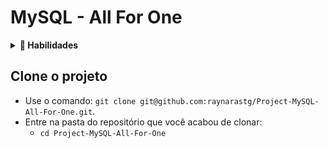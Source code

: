 # MySQL - All For One

<details>
  <summary><strong>💫 Habilidades</strong></summary><br />

Neste projeto foi aplicado os seguintes conceitos:

- Desafios de SELECT e criação de dados;
- Desafios sobre filtragem de dados;
- Desafios de manipulação de tabelas.

</details>

## Clone o projeto

- Use o comando: `git clone git@github.com:raynarastg/Project-MySQL-All-For-One.git`.
- Entre na pasta do repositório que você acabou de clonar:
  - `cd Project-MySQL-All-For-One`
